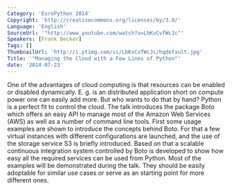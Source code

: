 ```yaml
---
Category: 'EuroPython 2014'
Copyright: 'http://creativecommons.org/licenses/by/3.0/'
Language: 'English'
SourceUrl: '"http://www.youtube.com/watch?v=LbKvCvfWcJc"'
Speakers: [Frank Becker]
Tags: []
ThumbnailUrl: 'http://i.ytimg.com/vi/LbKvCvfWcJc/hqdefault.jpg'
Title: '"Managing the Cloud with a Few Lines of Python"'
date: '2014-07-23'
---
```

One of the advantages of cloud computing is that resources can be enabled or disabled dynamically. 
E. g. is an distributed application short on compute power one can easily add more. But who wants to do that by hand? Python is a perfect fit to control the cloud. 
The talk introduces the package Boto which offers an easy API to manage most of the Amazon Web Services (AWS) as well as a number of command line tools. 
First some usage examples are shown to introduce the concepts behind Boto. 
For that a few virtual instances with different configurations are launched, and the use of the storage service S3 is briefly introduced. 
Based on that a scalable continuous integration system controlled by Boto is developed to show how easy all the required services can be used from Python. 
Most of the examples will be demonstrated during the talk. They should be easily adoptable for similar use cases or serve as an starting point for more different ones.